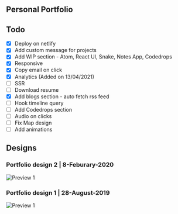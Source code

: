 ## Personal Portfolio

## Todo

- [x] Deploy on netlify
- [x] Add custom message for projects
- [x] Add WIP section - Atom, React UI, Snake, Notes App, Codedrops
- [x] Responsive
- [x] Copy email on click
- [x] Analytics (Added on 13/04/2021)
- [ ] SSR
- [ ] Download resume
- [x] Add blogs section - auto fetch rss feed
- [ ] Hook timeline query
- [ ] Add Codedrops section
- [ ] Audio on clicks
- [ ] Fix Map design
- [ ] Add animations

## Designs

### Portfolio design 2 | 8-Feburary-2020

![Preview 1](designs/portfolio-v2-8-feb-2020.gif)

### Portfolio design 1 | 28-August-2019

![Preview 1](designs/portfolio-v1-28-aug-2019.gif)
